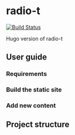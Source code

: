 # radio-t
[![Build Status](https://travis-ci.org/djbelyak/radio-t.svg?branch=master)](https://travis-ci.org/djbelyak/radio-t)

Hugo version of radio-t

## User guide

### Requirements

### Build the static site

### Add new content

## Project structure

